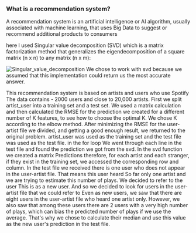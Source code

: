 ### What is a recommendation system?

A recommendation system is an artificial intelligence or AI algorithm, usually associated with machine learning, that uses Big Data to suggest or recommend additional products to consumers

here I used Singular value decomposition (SVD) which is a matrix factorization method that generalizes the eigendecomposition of a square matrix (n x n) to any matrix (n x m):

![Singular_value_decomposition](https://user-images.githubusercontent.com/121479608/222916535-73046fc7-d831-4245-a3a5-a766d3fbcba6.gif)
We chose to work with svd because we assumed that this implementation could return us the most accurate answer.


This recommendation system is based on artists and users who use Spotify
The data contains - 2000 users and close to 20,000 artists.
First we split artist_user into a training set and a test set. We used a matrix calculation and then calculated the RMSE for the prediction we created for a different number of K features, to see how to choose the optimal K. We chose K according to the elbow method.
After minimizing the RMSE for the user-artist file we divided, and getting a good enough result, we returned to the original problem. artist_user was used as the training set and the test file was used as the test file. in the for loop
We went through each line in the test file and found the prediction we got from the svd. In the svd function we created a matrix
Predictions therefore, for each artist and each stranger, if they exist in the training set, we accessed the corresponding row and column.
In the test file we received there is one user who does not appear in the user-artist file. That means this user heard
So far only one artist and we are trying to estimate this number of plays. We decided to refer to the user
This is as a new user. And so we decided to look for users in the user-artist file that we could refer to
Even as new users, we saw that there are eight users in the user-artist file who heard one artist
only. However, we also saw that among these users there are 2 users with a very high number of plays, which can bias the predicted number of plays if we use the average. That's why we chose to calculate their median and use this value as the new user's prediction in the test file.
